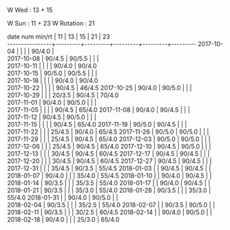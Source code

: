 W Wed      : 13 + 15

W Sun      : 11 + 23
W Rotation :      21

date num min/rt |    11   |    13   |    15   |    21   |    23     
----------------+---------+---------+---------+---------+---------
2017-10-04      |         |         |         |  90/4.0 |                 
2017-10-08      |  90/4.5 |  90/5.5 |         |         |                
2017-10-11      |         |         |         |  90/4.0 |  90/4.0      
2017-10-15      |  90/5.0 |  90/5.5 |         |         |                
2017-10-18      |         |         |         |  90/4.0 |  90/4.0         
2017-10-22      |         |         |         |  90/4.5 |  46/4.5
2017-10-25      |  90/4.0 |  90/5.0 |         |         |                 
2017-10-29      |         |         |  20/3.5 |  90/4.5 |  70/4.0         
2017-11-01      |  90/4.0 |  90/5.0 |         |         |                 
2017-11-05      |         |         |         |  90/4.5 |  65/4.0
2017-11-08      |  90/4.0 |  90/4.5 |         |         |                 
2017-11-12      |  90/4.5 |  90/5.0 |         |         |               
2017-11-15      |         |         |         |  90/4.5 |  65/4.0
2017-11-19      |  90/5.0 |  90/4.5 |         |         |        
2017-11-22      |         |         |  25/4.5 |  90/4.0 |  65/4.5
2017-11-26      |  90/5.0 |  90/5.0 |         |         |        
2017-11-29      |         |         |  25/4.5 |  90/4.5 |  65/4.0
2017-12-03      |  90/5.0 |  90/5.0 |         |         |        
2017-12-06      |         |         |  25/4.5 |  90/4.5 |  65/4.0
2017-12-10      |  90/4.5 |  90/5.0 |         |         |        
2017-12-13      |         |         |  30/4.5 |  90/4.5 |  60/4.5
2017-12-17      |  90/4.5 |  90/4.5 |         |         |        
2017-12-20      |         |         |  30/4.5 |  90/4.5 |  60/4.5
2017-12-27      |  90/4.5 |  90/4.5 |         |         |        
2017-12-31      |         |         |  35/4.5 |  90/3.5 |  55/4.5
2018-01-03      |         |  90/4.5 |  90/4.5 |         |        
2018-01-07      |  90/4.0 |         |         |  35/4.0 |  55/4.5
2018-01-10      |         |  90/4.0 |  90/4.5 |         |        
2018-01-14      |  90/3.5 |         |         |  35/3.5 |  55/4.0
2018-01-17      |         |  90/4.0 |  90/4.5 |         |        
2018-01-21      |  90/3.5 |         |         |  35/3.0 |  55/4.0
2018-01-28      |  90/3.5 |         |         |  35/3.0 |  55/4.0
2018-01-31      |         |  90/4.0 |  90/5.0 |         |        
2018-02-04      |  90/3.5 |         |         |  35/2.5 |  55/4.0
2018-02-07      |         |  90/3.5 |  90/5.0 |         |        
2018-02-11      |  90/3.5 |         |         |  30/2.5 |  60/4.5
2018-02-14      |         |  90/4.0 |  90/5.0 |         |        
2018-02-18      |  90/4.0 |         |         |  25/3.0 |  65/4.0

